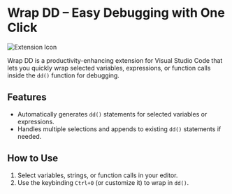# Wrap DD – Easy Debugging with One Click

![Extension Icon](media/icon.png)

Wrap DD is a productivity-enhancing extension for Visual Studio Code that lets you quickly wrap selected variables, expressions, or function calls inside the `dd()` function for debugging.

## Features

- Automatically generates `dd()` statements for selected variables or expressions.
- Handles multiple selections and appends to existing `dd()` statements if needed.

## How to Use

1. Select variables, strings, or function calls in your editor.
2. Use the keybinding `Ctrl+0` (or customize it) to wrap in `dd()`.
